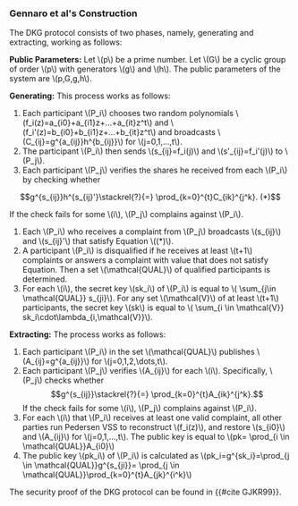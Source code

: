 ### Gennaro et al's Construction
The DKG protocol consists of two phases, namely, generating and extracting, working as follows:

**Public Parameters:** Let \\(p\\) be a prime number. Let \\(G\\) be a cyclic group of order \\(p\\) with generators \\(g\\) and \\(h\\). The public parameters of the system are \\(p,G,g,h\\).

**Generating:** This process works as follows:
1. Each participant \\(P_i\\) chooses two random polynomials \\(f_i(z)=a_{i0}+a_{i1}z+...+a_{it}z^t\\) and \\(f_i'(z)=b_{i0}+b_{i1}z+...+b_{it}z^t\\) and broadcasts \\(C_{ij}=g^{a_{ij}}h^{b_{ij}}\\) for \\(j=0,1,...,t\\).
1. The participant \\(P_i\\) then sends \\(s_{ij}=f_i(j)\\) and \\(s'_{ij}=f_i'(j)\\) to \\(P_j\\).
1. Each participant \\(P_j\\) verifies the shares he received from each \\(P_i\\) by checking whether
  
$$g^{s_{ij}}h^{s_{ij}'}\stackrel{?}{=} \prod_{k=0}^{t}C_{ik}^{j^k}. (*)$$

If the check fails for some \\(i\\), \\(P_j\\) complains against \\(P_i\\).
1. Each \\(P_i\\) who receives a complaint from \\(P_j\\) broadcasts \\(s_{ij}\\) and \\(s_{ij}'\\) that satisfy Equation \\((*)\\).
1. A participant \\(P_i\\) is disqualified if he receives at least \\(t+1\\) complaints or answers a complaint with value that does not satisfy Equation. Then a set \\(\mathcal{QUAL}\\) of qualified participants is determined.
1. For each \\(i\\), the secret key \\(sk_i\\) of \\(P_i\\) is equal to \\( \sum_{j\in \mathcal{QUAL}} s_{ji}\\). For any set \\(\mathcal{V}\\) of at least \\(t+1\\) participants, the secret key \\(sk\\) is equal to \\( \sum_{i \in \mathcal{V}} sk_i\cdot\lambda_{i,\mathcal{V}}\\).

**Extracting:** The process works as follows:
 
1. Each participant \\(P_i\\) in the set \\(\mathcal{QUAL}\\) publishes \\(A_{ij}=g^{a_{ij}}\\) for \\(j=0,1,2,\dots,t\\).
1. Each participant \\(P_j\\) verifies \\(A_{ij}\\) for each \\(i\\). Specifically, \\(P_j\\) checks whether
$$g^{s_{ij}}\stackrel{?}{=} \prod_{k=0}^{t}A_{ik}^{j^k}.$$
If the check fails for some \\(i\\), \\(P_j\\) complains against \\(P_i\\).
1. For each \\(i\\) that \\(P_i\\) receives at least one valid complaint, all other parties run Pedersen VSS to reconstruct \\(f_i(z)\\), and restore \\(s_{i0}\\) and \\(A_{ij}\\) for \\(j=0,1,...,t\\). The public key is equal to \\(pk= \prod_{i \in \mathcal{QUAL}}A_{i0}\\) 
1. The public key \\(pk_i\\) of \\(P_i\\) is calculated as 
\\(pk_i=g^{sk_i}=\prod_{j \in \mathcal{QUAL}}g^{s_{ji}}= \prod_{j \in \mathcal{QUAL}}\prod_{k=0}^{t}A_{jk}^{i^k}\\)

The security proof of the DKG protocol can be found in {{#cite GJKR99}}.
